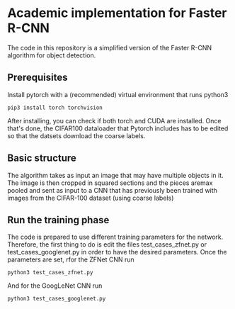 # Academic implementation for Faster R-CNN
The code in this repository is a simplified version of the Faster R-CNN algorithm for object detection.

## Prerequisites
Install pytorch with a (recommended) virtual environment that runs python3
```
pip3 install torch torchvision
```
After installing, you can check if both torch and CUDA are installed. Once that's done, the CIFAR100 dataloader that Pytorch includes has to be edited so that the datsets download the coarse labels. 

## Basic structure

The algorithm takes as input an image that may have multiple objects in it. The image is then cropped in squared sections and the pieces aremax pooled and sent as input to a CNN that has previously been trained with images from the CIFAR-100 dataset (using coarse labels)

## Run the training phase
The code is prepared to use different training parameters for the network. Therefore, the first thing to do is edit the files test_cases_zfnet.py or test_cases_googlenet.py in order to have the desired parameters. Once the parameters are set, rfor the ZFNet CNN run
```
python3 test_cases_zfnet.py
```
And for the GoogLeNet CNN run
```
python3 test_cases_googlenet.py
```


